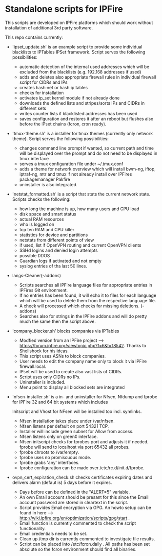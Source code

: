 Standalone scripts for IPFire
=================================

This scripts are developed on IPFire platforms which should work without installation of additional 3rd party software.

This repo contains currently:

- 'ipset_update.sh' is an example script to provide some individual blacklists to IPTables IPSet framework. Script serves the following possibilities:

	- automatic detection of the internal used addresses which will be excluded from the blacklists (e.g. 192.168 addresses if used)
	- adds and deletes also appropriate firewall rules in individual firewall script for CIDRs and IPs
	- creates hash:net or hash:ip tables
	- checks for installation
	- activates ip_set kernel module if not already done
	- downloads the defined lists and stripes/sorts IPs and CIDRs in different sets
	- writes counter lists if blacklisted addresses has been used
	- saves configuration and restores it after an reboot but flushes also before the IPset chains (fcron, cron ready).


- 'tmux-theme.sh' is a installer for tmux themes (currently only network theme). Script serves the following possibilities:

	- changes command line prompt if wanted, so current path and time will be displayed over the prompt and do not need to be displayed in tmux interface
	- serves a tmux configuration file under ~/.tmux.conf 
	- adds a theme for network overview which will install bwm-ng, iftop, iptraf-ng, mtr and tmux if not already install over IPFires packagemanager Pakfire
	- uninstaller is also integrated.

- 'netstat_formatted.sh' is a script that stats the current network state. Scripts checks the following:

	- how long the machine is up, how many users and CPU load
	- disk space and smart status
	- actual RAM resources
	- who is logged on
	- top ten RAM and CPU killer
	- statistics for device and partitions
	- netstats from different points of view
	- if used, list if OpenVPN routing and current OpenVPN clients
	- SSHd logins and denied login attempts
	- possible DDOS
	- Guardian logs if activated and not empty
	- syslog entries of tha last 50 lines.

- langs-Cleaner(-addons)

	- Scripts searches all IPFire language files for appropriate entries in IPFires Git environment.
	- If no entries has been found, it will echo it to files for each language which will be used to delete them from the respective language file.
	- A check will processed which checks for missing deletions.
	(-addons)
	- Searches also for strings in the IPFire addons and will do pretty much the same then the script above.

- 'company_blocker.sh' blocks companies via IPTables

	- Modfied version from an IPFire project --> https://forum.ipfire.org/viewtopic.php?f=6&t=18542. Thanks to Shellshock for his ideas.
	- This script uses ASNs to block companies.
	- User needs to edit the company name only to block it via IPFire firewall.local.
	- IPset will be used to create also vast lists of CIDRs.
	- Script uses only CIDRs no IPs.
	- Uninstaller is included.
	- Menu point to display all blocked sets are integrated

- 'nfsen-installer.sh' is a in- and uninstaller for Nfsen, Nfdump and fprobe for IPFire 32 and 64 bit systems which includes

	Initscript and Vhost for NFsen will be installed too incl. symlinks.
	- Nfsen installation takes place under /var/nfsen.
	- Nfsen listens per default on port 54321 TCP.
	- Installer will include green subnet for Allow from access.
	- Nfsen listens only on green0 interface.
	- Nfsen initscript checks for fprobes port and adjusts it if needed.
	fprobe will send to localhost via port 65432 all probes.
	- fprobe chroots to /var/empty.
	- fprobe uses no promiscuous mode.
	- fprobe grabs 'any' interfaces.
	- fprobe configuration can be made over /etc/rc.d/init.d/fprobe.

- ovpn_cert_expiration_check.sh checks certificates expiring dates and delivers alarm (defaut is) 5 days before it expires.

    - Days before can be defined in the "ALERT=5" variable.
    - An own Email account should be presant for this since the Email account password are stored in cleartext in the script.
    - Script provides Email encryption via GPG. An howto setup can be found in here --> http://wiki.ipfire.org/en/optimization/scripts/gpg/start .
    - Email function is currently commented to check the script functionality.
    - Email credentials needs to be set.
    - Clean up /tmp dir is currently commented to investigate file results.
    - Script can be placed into /etc/fcron.daily . All paths has been set absolute so the fcron environment should find all binaries.


